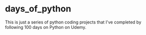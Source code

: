 # days_of_python

This is just a series of python coding projects that I've completed by following 100 days on Python on Udemy. 
